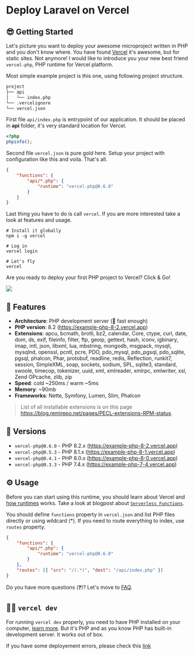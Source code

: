 # Deploy Laravel on Vercel

## 😎 Getting Started

Let's picture you want to deploy your awesome microproject written in PHP and you don't know where. You have found [Vercel](https://vercel.com) it's awesome, but for static sites. Not anymore! I would like to introduce you your new best friend `vercel-php`, PHP runtime for Vercel platform.

Most simple example project is this one, using following project structure.

```sh
project
├── api
│   └── index.php
└── .vercelignore
└── vercel.json
```

First file `api/index.php` is entrypoint of our application. It should be placed in **api** folder, it's very standard location for Vercel.

```php
<?php
phpinfo();
```

Second file `vercel.json` is pure gold here. Setup your project with configuration like this and voila. That's all.

```json
{
    "functions": {
        "api/*.php": {
            "runtime": "vercel-php@0.6.0"
        }
    }
}
```

Last thing you have to do is call `vercel`. If you are more interested take a look at features and usage.

```
# Install it globally
npm i -g vercel

# Log in
vercel login

# Let's fly
vercel
```

Are you ready to deploy your first PHP project to Vercel? Click & Go!

<a href="https://vercel.com/new/project?template=https://github.com/juicyfx/vercel-examples/tree/master/php"><img src="https://vercel.com/button"></a>

## 🤗 Features

-   **Architecture**: PHP development server (🚀 fast enough)
-   **PHP version**: 8.2 (https://example-php-8-2.vercel.app)
-   **Extensions**: apcu, bcmath, brotli, bz2, calendar, Core, ctype, curl, date, dom, ds, exif, fileinfo, filter, ftp, geoip, gettext, hash, iconv, igbinary, imap, intl, json, libxml, lua, mbstring, mongodb, msgpack, mysqli, mysqlnd, openssl, pcntl, pcre, PDO, pdo_mysql, pdo_pgsql, pdo_sqlite, pgsql, phalcon, Phar, protobuf, readline, redis, Reflection, runkit7, session, SimpleXML, soap, sockets, sodium, SPL, sqlite3, standard, swoole, timecop, tokenizer, uuid, xml, xmlreader, xmlrpc, xmlwriter, xsl, Zend OPcache, zlib, zip
-   **Speed**: cold ~250ms / warm ~5ms
-   **Memory**: ~90mb
-   **Frameworks**: Nette, Symfony, Lumen, Slim, Phalcon

> List of all installable extensions is on this page https://blog.remirepo.net/pages/PECL-extensions-RPM-status.

## 💯 Versions

-   `vercel-php@0.6.0` - PHP 8.2.x (https://example-php-8-2.vercel.app)
-   `vercel-php@0.5.3` - PHP 8.1.x (https://example-php-8-1.vercel.app)
-   `vercel-php@0.4.1` - PHP 8.0.x (https://example-php-8-0.vercel.app)
-   `vercel-php@0.3.3` - PHP 7.4.x (https://example-php-7-4.vercel.app)

## ⚙️ Usage

Before you can start using this runtime, you should learn about Vercel and [how runtimes](https://vercel.com/docs/runtimes?query=runtime#official-runtimes) works. Take a look at blogpost about [`Serverless Functions`](https://vercel.com/blog/customizing-serverless-functions).

You should define `functions` property in `vercel.json` and list PHP files directly or using wildcard (\*).
If you need to route everything to index, use `routes` property.

```json
{
    "functions": {
        "api/*.php": {
            "runtime": "vercel-php@0.6.0"
        }
    },
    "routes": [{ "src": "/(.*)", "dest": "/api/index.php" }]
}
```

Do you have more questions (❓)? Let's move to [FAQ](#%EF%B8%8F-faq).

## 👨‍💻 `vercel dev`

For running `vercel dev` properly, you need to have PHP installed on your computer, [learn more](errors/now-dev-no-local-php.md).
But it's PHP and as you know PHP has built-in development server. It works out of box.

If you have some deployement errors, please check this [link](https://github.com/vercel-community/php/issues/504)
